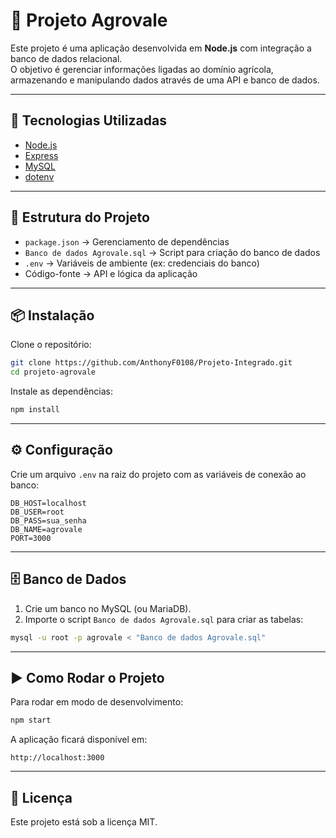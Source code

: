 # 🌱 Projeto Agrovale

Este projeto é uma aplicação desenvolvida em **Node.js** com integração a banco de dados relacional.  
O objetivo é gerenciar informações ligadas ao domínio agrícola, armazenando e manipulando dados através de uma API e banco de dados.

---

## 🚀 Tecnologias Utilizadas

- [Node.js](https://nodejs.org/)  
- [Express](https://expressjs.com/)  
- [MySQL](https://www.mysql.com/)  
- [dotenv](https://www.npmjs.com/package/dotenv)

---

## 📂 Estrutura do Projeto

- `package.json` → Gerenciamento de dependências  
- `Banco de dados Agrovale.sql` → Script para criação do banco de dados  
- `.env` → Variáveis de ambiente (ex: credenciais do banco)  
- Código-fonte → API e lógica da aplicação

---

## 📦 Instalação

Clone o repositório:

```bash
git clone https://github.com/AnthonyF0108/Projeto-Integrado.git
cd projeto-agrovale
```

Instale as dependências:

```bash
npm install
```

---

## ⚙️ Configuração

Crie um arquivo `.env` na raiz do projeto com as variáveis de conexão ao banco:

```env
DB_HOST=localhost
DB_USER=root
DB_PASS=sua_senha
DB_NAME=agrovale
PORT=3000
```

---

## 🗄️ Banco de Dados

1. Crie um banco no MySQL (ou MariaDB).  
2. Importe o script `Banco de dados Agrovale.sql` para criar as tabelas:  

```bash
mysql -u root -p agrovale < "Banco de dados Agrovale.sql"
```

---

## ▶️ Como Rodar o Projeto

Para rodar em modo de desenvolvimento:

```bash
npm start
```

A aplicação ficará disponível em:

```
http://localhost:3000
```

---


## 📜 Licença

Este projeto está sob a licença MIT.  